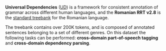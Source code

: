 **Universal Dependencies** ([UD](https://universaldependencies.org/)) is a framework for consistent annotation of grammar across different human languages, and the **Romanian RRT v2.8** is the [standard treebank](https://universaldependencies.org/treebanks/ro_rrt/index.html) for the Romanian language.

The treebank contains over 200K tokens, and is composed of annotated sentences belonging to a set of different genres. On this dataset the following tasks can be performed: **cross-domain part-of-speech tagging** and **cross-domain dependency parsing**.
